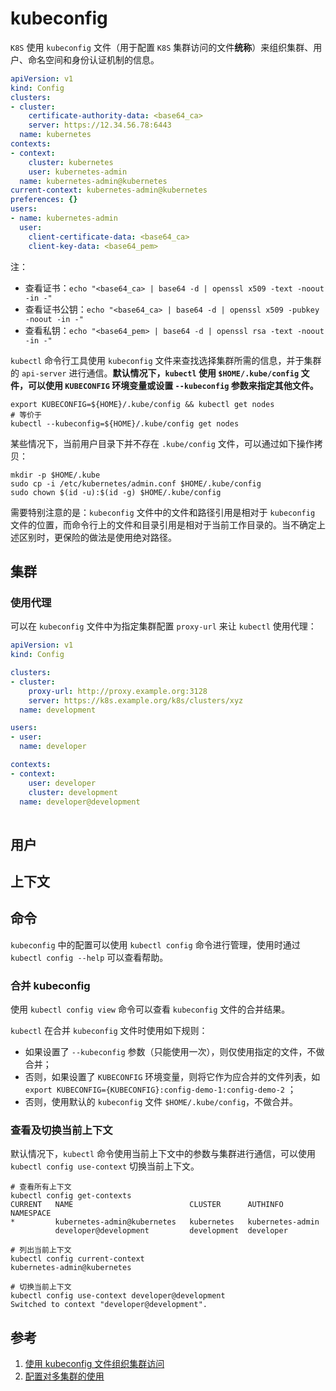 # kubeconfig

`K8S` 使用 `kubeconfig` 文件（用于配置 `K8S` 集群访问的文件**统称**）来组织集群、用户、命名空间和身份认证机制的信息。

```yaml
apiVersion: v1
kind: Config
clusters:
- cluster:
    certificate-authority-data: <base64_ca>
    server: https://12.34.56.78:6443
  name: kubernetes
contexts:
- context:
    cluster: kubernetes
    user: kubernetes-admin
  name: kubernetes-admin@kubernetes
current-context: kubernetes-admin@kubernetes
preferences: {}
users:
- name: kubernetes-admin
  user:
    client-certificate-data: <base64_ca>
    client-key-data: <base64_pem>
```

注：

- 查看证书：`echo "<base64_ca> | base64 -d | openssl x509 -text -noout -in -"`
- 查看证书公钥：`echo "<base64_ca> | base64 -d | openssl x509 -pubkey -noout -in -"`
- 查看私钥：`echo "<base64_pem> | base64 -d | openssl rsa -text -noout -in -"`

`kubectl` 命令行工具使用 `kubeconfig` 文件来查找选择集群所需的信息，并于集群的 `api-server` 进行通信。**默认情况下，`kubectl` 使用 `$HOME/.kube/config` 文件，可以使用 `KUBECONFIG` 环境变量或设置 `--kubeconfig` 参数来指定其他文件。**

```shell
export KUBECONFIG=${HOME}/.kube/config && kubectl get nodes
# 等价于
kubectl --kubeconfig=${HOME}/.kube/config get nodes
```

某些情况下，当前用户目录下并不存在 `.kube/config` 文件，可以通过如下操作拷贝：

```shell
mkdir -p $HOME/.kube
sudo cp -i /etc/kubernetes/admin.conf $HOME/.kube/config
sudo chown $(id -u):$(id -g) $HOME/.kube/config
```

需要特别注意的是：`kubeconfig` 文件中的文件和路径引用是相对于 `kubeconfig` 文件的位置，而命令行上的文件和目录引用是相对于当前工作目录的。当不确定上述区别时，更保险的做法是使用绝对路径。

## 集群

### 使用代理

可以在 `kubeconfig` 文件中为指定集群配置 `proxy-url` 来让 `kubectl` 使用代理：

```yaml
apiVersion: v1
kind: Config

clusters:
- cluster:
    proxy-url: http://proxy.example.org:3128
    server: https://k8s.example.org/k8s/clusters/xyz
  name: development

users:
- user:
  name: developer

contexts:
- context:
    user: developer
    cluster: development
  name: developer@development
 
```

## 用户

## 上下文

## 命令

`kubeconfig` 中的配置可以使用 `kubectl config` 命令进行管理，使用时通过 `kubectl config --help` 可以查看帮助。

### 合并 kubeconfig

使用 `kubectl config view` 命令可以查看 `kubeconfig` 文件的合并结果。

`kubectl` 在合并 `kubeconfig` 文件时使用如下规则：

- 如果设置了 `--kubeconfig` 参数（只能使用一次），则仅使用指定的文件，不做合并；
- 否则，如果设置了 `KUBECONFIG` 环境变量，则将它作为应合并的文件列表，如 `export KUBECONFIG={KUBECONFIG}:config-demo-1:config-demo-2` ；
- 否则，使用默认的 `kubeconfig` 文件 `$HOME/.kube/config`，不做合并。

### 查看及切换当前上下文

默认情况下，`kubectl` 命令使用当前上下文中的参数与集群进行通信，可以使用 `kubectl config use-context` 切换当前上下文。

```shell
# 查看所有上下文
kubectl config get-contexts
CURRENT   NAME                          CLUSTER      AUTHINFO           NAMESPACE
*         kubernetes-admin@kubernetes   kubernetes   kubernetes-admin   
          developer@development         development  developer

# 列出当前上下文
kubectl config current-context
kubernetes-admin@kubernetes

# 切换当前上下文
kubectl config use-context developer@development
Switched to context "developer@development".
```

## 参考

1. [使用 kubeconfig 文件组织集群访问](https://kubernetes.io/zh-cn/docs/concepts/configuration/organize-cluster-access-kubeconfig/)
2. [配置对多集群的使用](https://kubernetes.io/zh-cn/docs/tasks/access-application-cluster/configure-access-multiple-clusters/)
